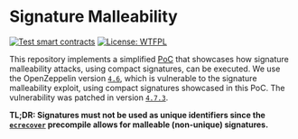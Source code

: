 # Signature Malleability

[![Test smart contracts](https://github.com/pcaversaccio/malleable-signatures/actions/workflows/test.yml/badge.svg)](https://github.com/pcaversaccio/malleable-signatures/actions/workflows/test.yml)
[![License: WTFPL](https://img.shields.io/badge/License-WTFPL-blue.svg)](http://www.wtfpl.net/about)

This repository implements a simplified [PoC](./test/SignatureMalleability.t.sol) that showcases how signature malleability attacks, using compact signatures, can be executed. We use the OpenZeppelin version [`4.6`](https://github.com/OpenZeppelin/openzeppelin-contracts/tree/release-v4.6), which is vulnerable to the signature malleability exploit, using compact signatures showcased in this PoC. The vulnerability was patched in version [`4.7.3`](https://github.com/OpenZeppelin/openzeppelin-contracts/releases/tag/v4.7.3).

**TL;DR: Signatures must not be used as unique identifiers since the [`ecrecover`](https://www.evm.codes/precompiled#0x01?fork=shanghai) precompile allows for malleable (non-unique) signatures.**

